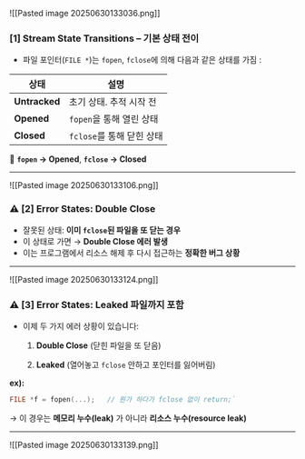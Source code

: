 
![[Pasted image 20250630133036.png]]
### [1] Stream State Transitions – 기본 상태 전이

- 파일 포인터(`FILE *`)는 `fopen`, `fclose`에 의해 다음과 같은 상태를 가짐 :

| 상태            | 설명                 |
| ------------- | ------------------ |
| **Untracked** | 초기 상태. 추적 시작 전     |
| **Opened**    | `fopen`을 통해 열린 상태  |
| **Closed**    | `fclose`를 통해 닫힌 상태 |

📌 **`fopen` → Opened**, **`fclose` → Closed**

---

![[Pasted image 20250630133106.png]]
### ⚠️ [2] Error States: Double Close

- 잘못된 상태: **이미 `fclose`된 파일을 또 닫는 경우**
- 이 상태로 가면 → **Double Close 에러 발생**
- 이는 프로그램에서 리소스 해제 후 다시 접근하는 **정확한 버그 상황**

---

![[Pasted image 20250630133124.png]]
### ⚠️ [3] Error States: Leaked 파일까지 포함

- 이제 두 가지 에러 상황이 있습니다:
    
    1. **Double Close** (닫힌 파일을 또 닫음)
        
    2. **Leaked** (열어놓고 `fclose` 안하고 포인터를 잃어버림)

**ex):**

```c
FILE *f = fopen(...);   // 뭔가 하다가 fclose 없이 return;`
```
→ 이 경우는 **메모리 누수(leak)** 가 아니라 **리소스 누수(resource leak)**

---

![[Pasted image 20250630133139.png]]

